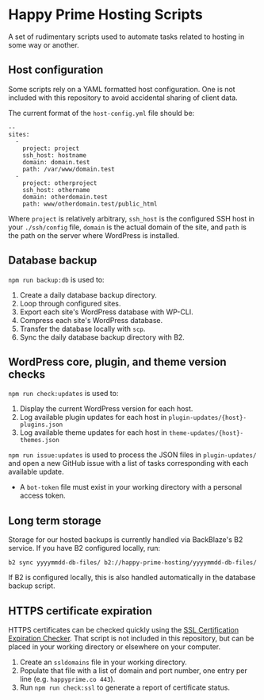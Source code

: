 # Happy Prime Hosting Scripts

A set of rudimentary scripts used to automate tasks related to hosting in some way or another.

## Host configuration

Some scripts rely on a YAML formatted host configuration. One is not included with this repository to avoid accidental sharing of client data.

The current format of the `host-config.yml` file should be:

```
--
sites:
  -
    project: project
    ssh_host: hostname
    domain: domain.test
    path: /var/www/domain.test
  -
    project: otherproject
    ssh_host: othername
    domain: otherdomain.test
    path: www/otherdomain.test/public_html
```

Where `project` is relatively arbitrary, `ssh_host` is the configured SSH host in your `./ssh/config` file, `domain` is the actual domain of the site, and `path` is the path on the server where WordPress is installed.

## Database backup

`npm run backup:db` is used to:

1. Create a daily database backup directory.
2. Loop through configured sites.
3. Export each site's WordPress database with WP-CLI.
4. Compress each site's WordPress database.
5. Transfer the database locally with `scp`.
6. Sync the daily database backup directory with B2.

## WordPress core, plugin, and theme version checks

`npm run check:updates` is used to:

1. Display the current WordPress version for each host.
2. Log available plugin updates for each host in `plugin-updates/{host}-plugins.json`
3. Log available theme updates for each host in `theme-updates/{host}-themes.json`

`npm run issue:updates` is used to process the JSON files in `plugin-updates/` and open a new GitHub issue with a list of tasks corresponding with each available update.

* A `bot-token` file must exist in your working directory with a personal access token.

## Long term storage

Storage for our hosted backups is currently handled via BackBlaze's B2 service. If you have B2 configured locally, run:

`b2 sync yyyymmdd-db-files/ b2://happy-prime-hosting/yyyymmdd-db-files/`

If B2 is configured locally, this is also handled automatically in the database backup script.

## HTTPS certificate expiration

HTTPS certificates can be checked quickly using the [SSL Certification Expiration Checker](https://github.com/Matty9191/ssl-cert-check). That script is not included in this repository, but can be placed in your working directory or elsewhere on your computer.

1. Create an `ssldomains` file in your working directory.
2. Populate that file with a list of domain and port number, one entry per line (e.g. `happyprime.co 443`).
3. Run `npm run check:ssl` to generate a report of certificate status.
